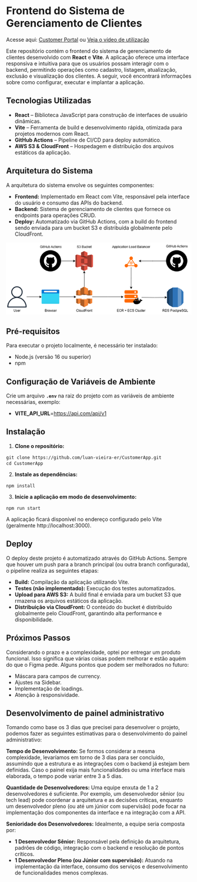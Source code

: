 # Frontend do Sistema de Gerenciamento de Clientes

Acesse aqui: [Customer Portal](https://dmx616r1r0n7b.cloudfront.net/) ou [Veja o vídeo de utilização](https://youtu.be/5wfcGZdMccQ)

Este repositório contém o frontend do sistema de gerenciamento de clientes desenvolvido com **React** e **Vite**. A aplicação oferece uma interface responsiva e intuitiva para que os usuários possam interagir com o backend, permitindo operações como cadastro, listagem, atualização, exclusão e visualização dos clientes. A seguir, você encontrará informações sobre como configurar, executar e implantar a aplicação.

## Tecnologias Utilizadas

- **React** – Biblioteca JavaScript para construção de interfaces de usuário dinâmicas.
- **Vite** – Ferramenta de build e desenvolvimento rápida, otimizada para projetos modernos com React.
- **GitHub Actions** – Pipeline de CI/CD para deploy automático.
- **AWS S3 & CloudFront** – Hospedagem e distribuição dos arquivos estáticos da aplicação.

## Arquitetura do Sistema

A arquitetura do sistema envolve os seguintes componentes:

- **Frontend:** Implementado em React com Vite, responsável pela interface do usuário e consumo das APIs do backend.
- **Backend:** Sistema de gerenciamento de clientes que fornece os endpoints para operações CRUD.
- **Deploy:** Automatizado via GitHub Actions, com a build do frontend sendo enviada para um bucket S3 e distribuída globalmente pelo CloudFront.

![Arquitetura do Sistema](./docs/arquitetura.png)

## Pré-requisitos

Para executar o projeto localmente, é necessário ter instalado:

- Node.js (versão 16 ou superior)
- npm

## Configuração de Variáveis de Ambiente

Crie um arquivo **`.env`** na raiz do projeto com as variáveis de ambiente necessárias, exemplo:

- **VITE_API_URL**=https://api.com/api/v1

## Instalação

1. **Clone o repositório:**

```
git clone https://github.com/luan-vieira-er/CustomerApp.git
cd CustomerApp
```
2. **Instale as dependências:**

```
npm install
```

3. **Inicie a aplicação em modo de desenvolvimento:**

```
npm run start
```

A aplicação ficará disponível no endereço configurado pelo Vite (geralmente http://localhost:3000).

## Deploy
O deploy deste projeto é automatizado através do GitHub Actions. Sempre que houver um push para a branch principal (ou outra branch configurada), o pipeline realiza as seguintes etapas:

- **Build:** Compilação da aplicação utilizando Vite.
- **Testes (não implementado):** Execução dos testes automatizados.
- **Upload para AWS S3:** A build final é enviada para um bucket S3 que rmazena os arquivos estáticos da aplicação.
- **Distribuição via CloudFront:** O conteúdo do bucket é distribuído globalmente pelo CloudFront, garantindo alta performance e disponibilidade.

## Próximos Passos
Considerando o prazo e a complexidade, optei por entregar um produto funcional.
Isso significa que várias coisas podem melhorar e estão aquém do que o Figma pede.
Alguns pontos que podem ser melhorados no futuro:
- Máscara para campos de currency.
- Ajustes na Sidebar.
- Implementação de loadings.
- Atenção à responsividade.

## Desenvolvimento de painel administrativo
Tomando como base os 3 dias que precisei para desenvolver o projeto, podemos fazer as seguintes estimativas para o desenvolvimento do painel administrativo:

**Tempo de Desenvolvimento:**
Se formos considerar a mesma complexidade, levaríamos em torno de 3 dias para ser concluído, assumindo que a estrutura e as integrações com o backend já estejam bem definidas. Caso o painel exija mais funcionalidades ou uma interface mais elaborada, o tempo pode variar entre 3 a 5 dias.

**Quantidade de Desenvolvedores:**
Uma equipe enxuta de 1 a 2 desenvolvedores é suficiente. Por exemplo, um desenvolvedor sênior (ou tech lead) pode coordenar a arquitetura e as decisões críticas, enquanto um desenvolvedor pleno (ou até um júnior com supervisão) pode focar na implementação dos componentes da interface e na integração com a API.

**Senioridade dos Desenvolvedores:**
Idealmente, a equipe seria composta por:

- **1 Desenvolvedor Sênior:** Responsável pela definição da arquitetura, padrões de código, integração com o backend e resolução de pontos críticos.
- **1 Desenvolvedor Pleno (ou Júnior com supervisão):** Atuando na implementação da interface, consumo dos serviços e desenvolvimento de funcionalidades menos complexas.